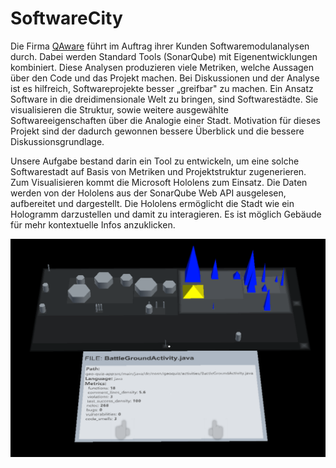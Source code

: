 # SoftwareCity

Die Firma [QAware](http://www.qaware.de/) führt im Auftrag ihrer Kunden Softwaremodulanalysen durch. Dabei werden Standard Tools (SonarQube) mit Eigenentwicklungen kombiniert. Diese Analysen produzieren viele Metriken, welche Aussagen über den Code und das Projekt machen. Bei Diskussionen und der Analyse ist es hilfreich, Softwareprojekte besser „greifbar" zu machen. Ein Ansatz Software in die dreidimensionale Welt zu bringen, sind Softwarestädte. Sie visualisieren die Struktur, sowie weitere ausgewählte Softwareeigenschaften über die Analogie einer Stadt. Motivation für dieses Projekt sind der dadurch gewonnen bessere Überblick und die bessere Diskussionsgrundlage.

Unsere Aufgabe bestand darin ein Tool zu entwickeln, um eine solche Softwarestadt auf Basis von Metriken und Projektstruktur zugenerieren. Zum Visualisieren kommt die Microsoft Hololens zum Einsatz. Die Daten werden von der Hololens aus der SonarQube Web API ausgelesen, aufbereitet und dargestellt. Die Hololens ermöglicht die Stadt wie ein Hologramm darzustellen und damit zu interagieren. Es ist möglich Gebäude für mehr kontextuelle Infos anzuklicken.

![SoftwareCity with selected building](city.PNG)